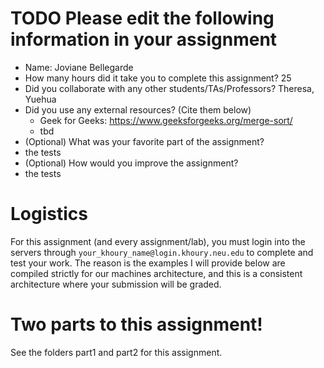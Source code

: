 # TODO Please edit the following information in your assignment

- Name: Joviane Bellegarde
- How many hours did it take you to complete this assignment? 25
- Did you collaborate with any other students/TAs/Professors? Theresa, Yuehua
- Did you use any external resources? (Cite them below)
  - Geek for Geeks: https://www.geeksforgeeks.org/merge-sort/
  - tbd
- (Optional) What was your favorite part of the assignment?
- the tests
- (Optional) How would you improve the assignment?
- the tests
# Logistics

For this assignment (and every assignment/lab), you must login into the servers through `your_khoury_name@login.khoury.neu.edu` to complete and test your work. The reason is the examples I will provide below are compiled strictly for our machines architecture, and this is a consistent architecture where your submission will be graded.

# Two parts to this assignment!

See the folders part1 and part2 for this assignment.


